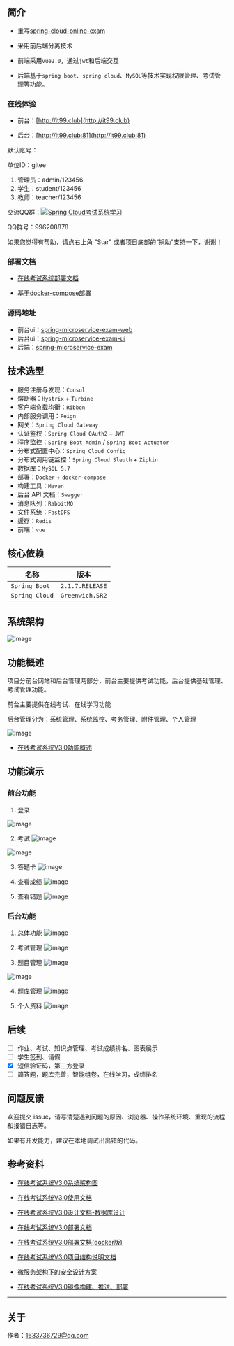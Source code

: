 ## 简介

- 重写[spring-cloud-online-exam](https://gitee.com/wells2333/spring-cloud-online-exam)

- 采用前后端分离技术

- 前端采用`vue2.0`，通过`jwt`和后端交互

- 后端基于`spring boot`、`spring cloud`、`MySQL`等技术实现权限管理、考试管理等功能。

### 在线体验

- 前台：[http://it99.club](http://it99.club)

- 后台：[http://it99.club:81](http://it99.club:81)

默认账号：

单位ID：gitee

1. 管理员：admin/123456
2. 学生：student/123456
3. 教师：teacher/123456

交流QQ群：<a target="_blank" href="https://jq.qq.com/?_wv=1027&k=5RKZNF2"><img border="0" src="http://pub.idqqimg.com/wpa/images/group.png" alt="Spring Cloud考试系统学习" title="Spring Cloud考试系统学习"></a>

QQ群号：996208878

如果您觉得有帮助，请点右上角 "Star" 或者项目底部的“捐助”支持一下，谢谢！

### 部署文档

- [在线考试系统部署文档](docs/在线考试系统V3.0_部署文档.md)

- [基于docker-compose部署](docs/在线考试系统V3.0_部署文档(docker版).md)

### 源码地址

- 前台ui：[spring-microservice-exam-web](https://gitee.com/wells2333/spring-microservice-exam-web.git)
- 后台ui：[spring-microservice-exam-ui](https://gitee.com/wells2333/spring-microservice-exam-ui.git)
- 后端：[spring-microservice-exam](https://gitee.com/wells2333/spring-microservice-exam.git)

## 技术选型

- 服务注册与发现：`Consul`
- 熔断器：`Hystrix` + `Turbine`
- 客户端负载均衡：`Ribbon`
- 内部服务调用：`Feign`
- 网关：`Spring Cloud Gateway`
- 认证鉴权：`Spring Cloud OAuth2` + `JWT`
- 程序监控：`Spring Boot Admin` / `Spring Boot Actuator`
- 分布式配置中心：`Spring Cloud Config`
- 分布式调用链监控：`Spring Cloud Sleuth` + `Zipkin`
- 数据库：`MySQL 5.7`
- 部署：`Docker` + `docker-compose`
- 构建工具：`Maven`
- 后台 API 文档：`Swagger`
- 消息队列：`RabbitMQ`
- 文件系统：`FastDFS`
- 缓存：`Redis`
- 前端：`vue`

## 核心依赖

|      名称      |   版本    |
| --------- | -------- |
| `Spring Boot`    | `2.1.7.RELEASE`  |
| `Spring Cloud`   | `Greenwich.SR2`  |

## 系统架构

![image](docs/产品设计/系统架构图v3.0.jpg)

## 功能概述

项目分前台网站和后台管理两部分，前台主要提供考试功能，后台提供基础管理、考试管理功能。

前台主要提供在线考试、在线学习功能

后台管理分为：系统管理、系统监控、考务管理、附件管理、个人管理

![image](docs/产品设计/系统功能.jpg)

- [在线考试系统V3.0功能概述](docs/在线考试系统V3.0_功能概述.md)

## 功能演示

### 前台功能

1. 登录

![image](docs/images/image_web_login.png)

2. 考试
![image](docs/images/image_web_exam.png)

![image](docs/images/image_web_text_subject.png)

3. 答题卡
![image](docs/images/image_web_exam_card.png)

4. 查看成绩
![image](docs/images/image_web_exam_score.png)

5. 查看错题
![image](docs/images/image_web_incorrect_answer.png)

### 后台功能

1. 总体功能
![image](docs/images/image_ui_menu.png)

2. 考试管理
![image](docs/images/image_ui_exam.png)

3. 题目管理
![image](docs/images/image_ui_exam_subject.png)

![image](docs/images/image_ui_subjects_rich_edit.png)

4. 题库管理
![image](docs/images/image_ui_subject.png)

5. 个人资料
![image](docs/images/image_ui_msg.png)

## 后续

- [ ] 作业、考试、知识点管理、考试成绩排名、图表展示
- [ ] 学生签到、请假
- [x] 短信验证码，第三方登录
- [ ] 简答题，题库完善，智能组卷，在线学习，成绩排名

## 问题反馈

欢迎提交 issue，请写清楚遇到问题的原因、浏览器、操作系统环境、重现的流程和报错日志等。 

如果有开发能力，建议在本地调试出出错的代码。

## 参考资料

- [在线考试系统V3.0系统架构图](https://www.processon.com/view/link/5cf88937e4b0a64c88aaa3e4)

- [在线考试系统V3.0使用文档](docs/在线考试系统V3.0_使用文档.md)

- [在线考试系统V3.0设计文档-数据库设计](docs/在线考试系统V3.0_数据库设计.md)

- [在线考试系统V3.0部署文档](docs/在线考试系统V3.0_部署文档.md)

- [在线考试系统V3.0部署文档(docker版)](docs/在线考试系统V3.0_部署文档(docker版).md)

- [在线考试系统V3.0项目结构说明文档](docs/在线考试系统V3.0_项目结构说明.md)

- [微服务架构下的安全设计方案](http://ehedgehog.net/2019/03/23/%E5%BE%AE%E6%9C%8D%E5%8A%A1%E6%9E%B6%E6%9E%84%E4%B8%8B%E7%9A%84%E5%AE%89%E5%85%A8%E8%AE%BE%E8%AE%A1%E6%96%B9%E6%A1%88/)

- [在线考试系统V3.0镜像构建、推送、部署](http://ehedgehog.net/2019/04/22/%E5%9C%A8%E7%BA%BF%E8%80%83%E8%AF%95%E7%B3%BB%E7%BB%9FV2.0%E9%95%9C%E5%83%8F%E6%9E%84%E5%BB%BA%E3%80%81%E6%8E%A8%E9%80%81%E3%80%81%E9%83%A8%E7%BD%B2/)

***

## 关于

作者：1633736729@qq.com